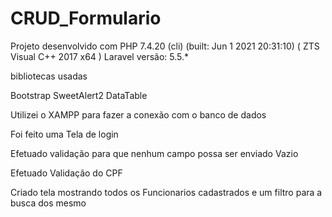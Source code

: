 # CRUD_Formulario

 Projeto desenvolvido com 
 PHP 7.4.20 (cli) (built: Jun  1 2021 20:31:10) ( ZTS Visual C++ 2017 x64 )
 Laravel versão:
 5.5.*
 
 bibliotecas usadas 
 
 Bootstrap
 SweetAlert2
 DataTable
 
 Utilizei o XAMPP para fazer a conexão com o banco de dados
 
 
 Foi feito uma Tela de login 
 
 Efetuado validação para que nenhum campo possa ser enviado Vazio 
 
 Efetuado Validação do CPF 
 
Criado tela mostrando todos os Funcionarios cadastrados e um filtro para a busca dos mesmo 
 

